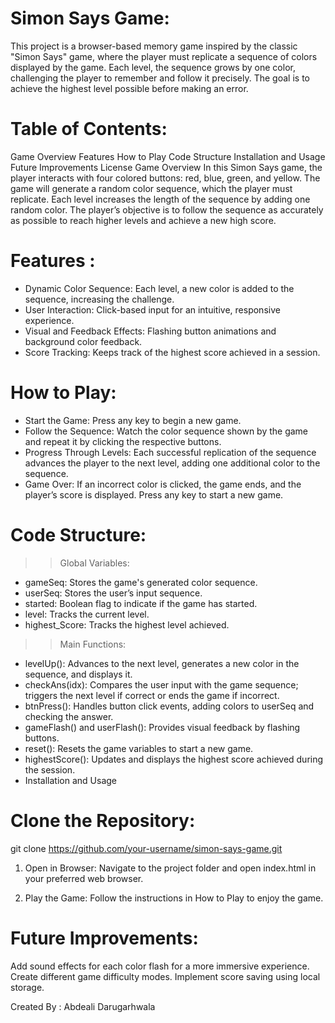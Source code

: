 # Simon Says Game:

This project is a browser-based memory game inspired by the classic "Simon Says" game, where the player must replicate a sequence of colors displayed by the game. Each level, the sequence grows by one color, challenging the player to remember and follow it precisely. The goal is to achieve the highest level possible before making an error.


# Table of Contents:

Game Overview
Features
How to Play
Code Structure
Installation and Usage
Future Improvements
License
Game Overview
In this Simon Says game, the player interacts with four colored buttons: red, blue, green, and yellow. The game will generate a random color sequence, which the player must replicate. Each level increases the length of the sequence by adding one random color. The player’s objective is to follow the sequence as accurately as possible to reach higher levels and achieve a new high score.


# Features :

* Dynamic Color Sequence: Each level, a new color is added to the sequence, increasing the challenge.
* User Interaction: Click-based input for an intuitive, responsive experience.
* Visual and Feedback Effects: Flashing button animations and background color feedback.
* Score Tracking: Keeps track of the highest score achieved in a session.


# How to Play:

* Start the Game: Press any key to begin a new game.
* Follow the Sequence: Watch the color sequence shown by the game and repeat it by clicking the respective buttons.
* Progress Through Levels: Each successful replication of the sequence advances the player to the next level, adding one additional color to the sequence.
* Game Over: If an incorrect color is clicked, the game ends, and the player’s score is displayed. Press any key to start a new game.


# Code Structure:

>> Global Variables:

* gameSeq: Stores the game's generated color sequence.
* userSeq: Stores the user’s input sequence.
* started: Boolean flag to indicate if the game has started.
* level: Tracks the current level.
* highest_Score: Tracks the highest level achieved.

>> Main Functions:

* levelUp(): Advances to the next level, generates a new color in the sequence, and displays it.
* checkAns(idx): Compares the user input with the game sequence; triggers the next level if correct or ends the game if incorrect.
* btnPress(): Handles button click events, adding colors to userSeq and checking the answer.
* gameFlash() and userFlash(): Provides visual feedback by flashing buttons.
* reset(): Resets the game variables to start a new game.
* highestScore(): Updates and displays the highest score achieved during the session.
* Installation and Usage


# Clone the Repository:

git clone https://github.com/your-username/simon-says-game.git


1. Open in Browser:
Navigate to the project folder and open index.html in your preferred web browser.

2. Play the Game:
Follow the instructions in How to Play to enjoy the game.


# Future Improvements:

Add sound effects for each color flash for a more immersive experience.
Create different game difficulty modes.
Implement score saving using local storage.

Created By : Abdeali Darugarhwala
